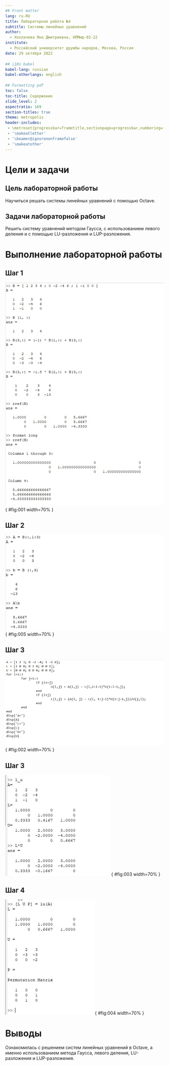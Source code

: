 ```yaml
---
## Front matter
lang: ru-RU
title: Лабораторная работа №4
subtitle: Системы линейных уравнений
author:
  - Хохлачева Яна Дмитриевна, НПМмд-02-22
institute:
  - Российский университет дружбы народов, Москва, Россия
date: 29 октября 2022

## i18n babel
babel-lang: russian
babel-otherlangs: english

## Formatting pdf
toc: false
toc-title: Содержание
slide_level: 2
aspectratio: 169
section-titles: true
theme: metropolis
header-includes:
 - \metroset{progressbar=frametitle,sectionpage=progressbar,numbering=fraction}
 - '\makeatletter'
 - '\beamer@ignorenonframefalse'
 - '\makeatother'
---
```


# Цели и задачи

## Цель лабораторной работы

Научиться решать системы линейных уравнений с помощью Octave.

## Задачи лабораторной работы 

Решить систему уравнений методом Гаусса, с использованием левого деления и с помощью LU-разложения и LUP-разложения.


# Выполнение лабораторной работы

## Шаг 1

![Метод Гаусса и поиск треугольной формы и изменение формата вывода чисел](image/01.jpg){ #fig:001 width=70% }

## Шаг 2

![Левое деление](image/05.jpg){ #fig:005 width=70% }

## Шаг 3

![LU-разложение](image/02.jpg){ #fig:002 width=70% }

## Шаг 3

![LU-разложение](image/03.jpg){ #fig:003 width=70% }

## Шаг 4

![LUP-разложение матрицы](image/04.jpg){ #fig:004 width=70% }

# Выводы

Ознакомилась с решением систем линейных уравнений в Octave, а именно использованием метода Гаусса, левого деления, LU-разложения и LUP-разложения.

